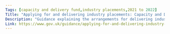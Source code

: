 ```yaml
---
Tags: [capacity and delivery fund,industry placements,2021 to 2022]
Title: "Applying for and delivering industry placements: Capacity and Delivery Fund (CDF) for the 2021 to 2022 academic year"
Description: "Guidance explaining the arrangements for delivering industry placements through the Capacity and Delivery Fund (CDF) for the 2021 to 2022 academic year."
Link: https://www.gov.uk/guidance/applying-for-and-delivering-industry-placements-capacity-and-delivery-fund-cdf-for-the-2021-to-2022-academic-year
---
```

